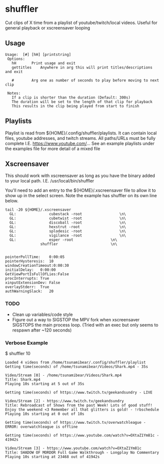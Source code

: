 # shuffler
Cut clips of X time from a playlist of youtube/twitch/local videos. Useful for general playback or xscreensaver looping

## Usage
```
Usage:  [#] [hH] [printstring]
 Options:
   hH		Print usage and exit
   gettitles	Anywhere in arg this will print titles/descriptions and exit
 
   #		Arg one as number of seconds to play before moving to next clip

 Notes:
   If a clip is shorter than the duration (Default: 300s)
   The duration will be set to the length of that clip for playback
   This results in the clip being played from start to finish
```

## Playlists
Playlist is read from ${HOME}/.config/shuffler/playlists.
It can contain local files, youtube addresses, and twitch streams.
All paths/URLs must be fully complete I.E. https://www.youtube.com/...
See an example playlists under the examples file for more detail of a mixed file

## Xscreensaver
This should work with xscreensaver as long as you have the binary added to your local path.
I.E. /usr/local/bin/shuffler

You'll need to add an entry to the ${HOME}/.xscreensaver file to allow it to show up in the select screen.
Note the example has shuffler on its own line below.
```
tail -20 ${HOME}/.xscreensaver 
  GL: 				cubestack -root				    \n\
  GL: 				cubetwist -root				    \n\
  GL: 				discoball -root				    \n\
  GL: 				hexstrut -root				    \n\
  GL: 				splodesic -root				    \n\
  GL: 				vigilance -root				    \n\
  GL: 				esper -root				    \n\
				shuffler					    \n\


pointerPollTime:    0:00:05
pointerHysteresis:  10
windowCreationTimeout:0:00:30
initialDelay:	0:00:00
GetViewPortIsFullOfLies:False
procInterrupts:	True
xinputExtensionDev: False
overlayStderr:	True
authWarningSlack:   20
```

### TODO 
* Clean up variables/code style
* Figure out a way to SIGSTOP the MPV fork when xscreensaver SIGSTOPS the main process loop. (Tried with an exec but only seems to respawn after ~120 seconds)

### Verbose Example
$ shuffler 10
```
Loaded 4 videos from /home/tsunamibear/.config/shuffler/playlist
Getting time(seconds) of /home/tsunamibear/Videos/Shark.mp4 - 35s

Video/Stream [0] - /home/tsunamibear/Videos/Shark.mp4
Title: Shark.mp4
Playing 10s starting at 5 out of 35s

Getting time(seconds) of https://www.twitch.tv/geekandsundry - LIVE

Video/Stream [2] - https://www.twitch.tv/geekandsundry
Title: Rebroadcast of Shows from the past Week! Lots of good stuff! Enjoy the weekend <3 Remember all that glitters is gold! - !rbschedule
Playing 10s starting at 0 out of 10s

Getting time(seconds) of https://www.twitch.tv/overwatchleague - ERROR: overwatchleague is offline

Getting time(seconds) of https://www.youtube.com/watch?v=OXtaZ1Ym81c - 41942s

Video/Stream [3] - https://www.youtube.com/watch?v=OXtaZ1Ym81c
Title: SHADOW OF MORDOR Full Game Walkthrough - Longplay No Commentary
Playing 10s starting at 23468 out of 41942s
```

